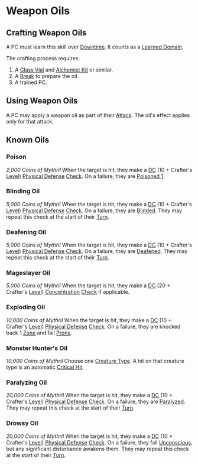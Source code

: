 # Weapon Oils

## Crafting Weapon Oils

A PC must learn this skill over [Downtime](../../Game%20Procedures/Exploration/Downtime.md). It counts as a [Learned Domain](../Spellcasting/Spell%20Learning/Learned%20Domains.md).

The crafting process requires:

1. A [Glass Vial](../../Items%20and%20Gear/Gear/10%20Coins/Glass%20Vial.md) and [Alchemist Kit](../../Items%20and%20Gear/Gear/100%20Coins/Alchemist%20Kit.md) or similar.
2. A [Break](../../Game%20Procedures/Core%20Procedures/Break.md) to prepare the oil.
3. A trained PC.

## Using Weapon Oils

A PC may apply a weapon oil as part of their [Attack](../../Game%20Procedures/Combat/Attack.md). The oil's effect applies only for that attack.

## Known Oils

### Poison

*2,000 Coins of Mythril*
When the target is hit, they make a [DC](../../Game%20Procedures/Core%20Procedures/DC.md) (10 + Crafter's [Level](../../Player%20Characters/Progression/Level.md)) [Physical Defense](../../Player%20Characters/Derived%20Statistics/Physical%20Defense.md) [Check](../../Game%20Procedures/Core%20Procedures/Check.md). On a failure, they are [Poisoned 1](../../Game%20Procedures/Conditions/Poisoned.md).

### Blinding Oil

*5,000 Coins of Mythril*
When the target is hit, they make a [DC](../../Game%20Procedures/Core%20Procedures/DC.md) (10 + Crafter's [Level](../../Player%20Characters/Progression/Level.md)) [Physical Defense](../../Player%20Characters/Derived%20Statistics/Physical%20Defense.md) [Check](../../Game%20Procedures/Core%20Procedures/Check.md). On a failure, they are [Blinded](../../Game%20Procedures/Conditions/Blinded.md). They may repeat this check at the start of their [Turn](../../Game%20Procedures/Core%20Procedures/Turn.md).

### Deafening Oil

*5,000 Coins of Mythril*
When the target is hit, they make a [DC](../../Game%20Procedures/Core%20Procedures/DC.md) (10 + Crafter's [Level](../../Player%20Characters/Progression/Level.md)) [Physical Defense](../../Player%20Characters/Derived%20Statistics/Physical%20Defense.md) [Check](../../Game%20Procedures/Core%20Procedures/Check.md). On a failure, they are [Deafened](../../Game%20Procedures/Conditions/Deafened.md). They may repeat this check at the start of their [Turn](../../Game%20Procedures/Core%20Procedures/Turn.md).

### Mageslayer Oil

*5,000 Coins of Mythril*
When the target is hit, they make a [DC](../../Game%20Procedures/Core%20Procedures/DC.md) (20 + Crafter's [Level](../../Player%20Characters/Progression/Level.md)) [Concentration](../Spells/Concentration.md) [Check](../../Game%20Procedures/Core%20Procedures/Check.md) if applicable.

### Exploding Oil

*10,000 Coins of Mythril*
When the target is hit, they make a [DC](../../Game%20Procedures/Core%20Procedures/DC.md) (10 + Crafter's [Level](../../Player%20Characters/Progression/Level.md)) [Physical Defense](../../Player%20Characters/Derived%20Statistics/Physical%20Defense.md) [Check](../../Game%20Procedures/Core%20Procedures/Check.md). On a failure, they are knocked back 1 [Zone](../../Game%20Procedures/Core%20Procedures/Zone.md) and fall [Prone](../../Game%20Procedures/Conditions/Prone.md).

### Monster Hunter's Oil

*10,000 Coins of Mythril*
Choose one [Creature Type](../../Resources%20for%20GMs/Creature%20Types/{Creature%20Types}.md). A hit on that creature type is an automatic [Critical Hit](../../Game%20Procedures/Die%20Rolling%20Mechanics/Critical%20Hit.md).

### Paralyzing Oil

*20,000 Coins of Mythril*
When the target is hit, they make a [DC](../../Game%20Procedures/Core%20Procedures/DC.md) (10 + Crafter's [Level](../../Player%20Characters/Progression/Level.md)) [Physical Defense](../../Player%20Characters/Derived%20Statistics/Physical%20Defense.md) [Check](../../Game%20Procedures/Core%20Procedures/Check.md). On a failure, they are [Paralyzed](../../Game%20Procedures/Conditions/Paralyzed.md). They may repeat this check at the start of their [Turn](../../Game%20Procedures/Core%20Procedures/Turn.md).

### Drowsy Oil

*20,000 Coins of Mythril*
When the target is hit, they make a [DC](../../Game%20Procedures/Core%20Procedures/DC.md) (10 + Crafter's [Level](../../Player%20Characters/Progression/Level.md)) [Physical Defense](../../Player%20Characters/Derived%20Statistics/Physical%20Defense.md) [Check](../../Game%20Procedures/Core%20Procedures/Check.md). On a failure, they fall [Unconscious](../../Game%20Procedures/Conditions/Unconscious.md), but any significant disturbance awakens them. They may repeat this check at the start of their [Turn](../../Game%20Procedures/Core%20Procedures/Turn.md).
